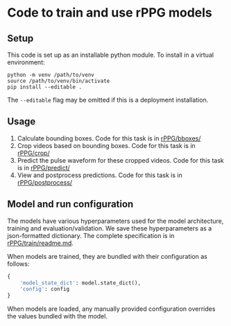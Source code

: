 # Code to train and use rPPG models

## Setup

This code is set up as an installable python module. To install in a virtual environment:

```console
python -m venv /path/to/venv
source /path/to/venv/bin/activate
pip install --editable .
```

The `--editable` flag may be omitted if this is a deployment installation.

## Usage
1. Calculate bounding boxes. Code for this task is in [rPPG/bboxes/](rPPG/bboxes/)
2. Crop videos based on bounding boxes. Code for this task is in [rPPG/crop/](rPPG/crop/)
3. Predict the pulse waveform for these cropped videos. Code for this task is in [rPPG/predict/](rPPG/predict/)
4. View and postprocess predictions. Code for this task is in [rPPG/postprocess/](rPPG/postprocess/)

## Model and run configuration
The models have various hyperparameters used for the model architecture, training and evaluation/validation. We save these hyperparameters as a json-formatted dictionary. The complete specification is in [rPPG/train/readme.md](train/).

When models are trained, they are bundled with their configuration as follows:

```python
{
    'model_state_dict': model.state_dict(),
    'config': config
}
```

When models are loaded, any manually provided configuration overrides the values bundled with the model.
